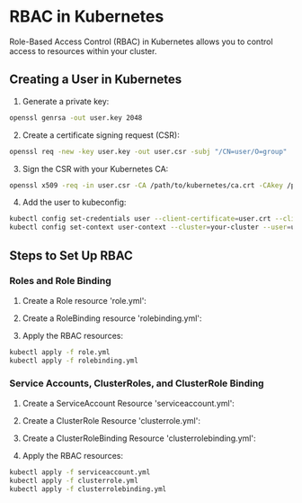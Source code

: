 # RBAC in Kubernetes

Role-Based Access Control (RBAC) in Kubernetes allows you to control access to resources within your cluster.

## Creating a User in Kubernetes

1. Generate a private key:

```bash
openssl genrsa -out user.key 2048
```

2. Create a certificate signing request (CSR):

```bash
openssl req -new -key user.key -out user.csr -subj "/CN=user/O=group"
```

3. Sign the CSR with your Kubernetes CA:

```bash
openssl x509 -req -in user.csr -CA /path/to/kubernetes/ca.crt -CAkey /path/to/kubernetes/ca.key -CAcreateserial -out user.crt -days 500
```

4. Add the user to kubeconfig:

```bash
kubectl config set-credentials user --client-certificate=user.crt --client-key=user.key
kubectl config set-context user-context --cluster=your-cluster --user=user
```

## Steps to Set Up RBAC

### Roles and Role Binding

1. Create a Role resource 'role.yml':

2. Create a RoleBinding resource 'rolebinding.yml':

3. Apply the RBAC resources:

```bash
kubectl apply -f role.yml
kubectl apply -f rolebinding.yml
```

### Service Accounts, ClusterRoles, and ClusterRole Binding

1. Create a ServiceAccount Resource 'serviceaccount.yml':

2. Create a ClusterRole Resource 'clusterrole.yml':

3. Create a ClusterRoleBinding Resource 'clusterrolebinding.yml':

4. Apply the RBAC resources:

```bash
kubectl apply -f serviceaccount.yml
kubectl apply -f clusterrole.yml
kubectl apply -f clusterrolebinding.yml
```